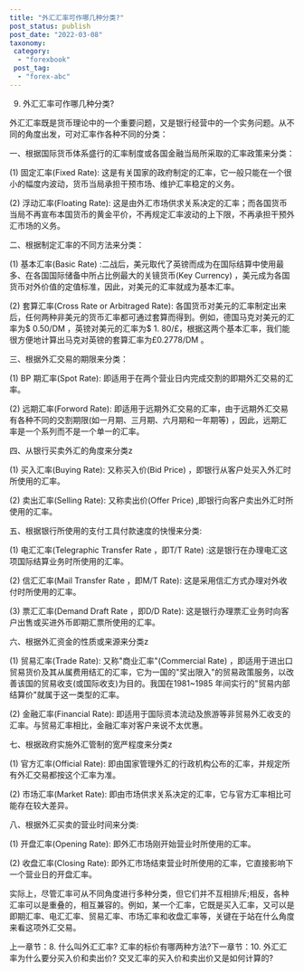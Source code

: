 ```yaml
---
title: "外汇汇率可作哪几种分类?"
post_status: publish
post_date: "2022-03-08"
taxonomy:
 category: 
  - "forexbook"
 post_tag: 
  - "forex-abc"
---
```


9. 外汇汇率可作哪几种分类?

外汇汇率既是货币理论中的一个重要问题，又是银行经营中的一个实务问题。从不同的角度出发，可对汇率作各种不同的分类：

一、根据国际货币体系盛行的汇率制度或各国金融当局所采取的汇率政策来分类：

(1) 固定汇率(Fixed Rate): 这是有关国家的政府制定的汇率，它一般只能在一个很小的幅度内波动，货币当局承担干预市场、维护汇率稳定的义务。

(2) 浮动汇率(Floating Rate): 这是由外汇市场供求关系决定的汇率；而各国货币当局不再宣布本国货币的黄金平价，不再规定汇率波动的上下限，不再承担干预外汇市场的义务。

二、根据制定汇率的不同方法来分类：

(1) 基本汇率(Basic Rate) :二战后，美元取代了英镑而成为在国际结算中使用最多、在各国国际储备中所占比例最大的关镜货币(Key Currency) ，美元成为各国货币对外价值的定值标准，因此，对美元的汇率就成为基本汇率。

(2) 套算汇率(Cross Rate or Arbitraged Rate): 各国货币对美元的汇率制定出来后，任何两种非美元的货币汇率都可通过套算而得到。例如，德国马克对美元的汇率为$ 0.50/DM ，英镑对美元的汇率为$ 1. 80/£，根据这两个基本汇率，我们能很方便地计算出马克对英镑的套算汇率为£0.2778/DM 。

三、根据外汇交易的期限来分类：

(1) BP 期汇率(Spot Rate): 即适用于在两个营业日内完成交割的即期外汇交易的汇率。

(2) 远期汇率(Forword Rate): 即适用于远期外汇交易的汇率，由于远期外汇交易有各种不同的交割期限(如一月期、三月期、六月期和一年期等) ，因此，远期汇率是一个系列而不是一个单一的汇率。

四、从银行买卖外汇的角度来分类z

(1) 买入汇率(Buying Rate): 又称买入价(Bid Price) ，即银行从客户处买入外汇时所使用的汇率。

(2) 卖出汇率(Selling Rate): 又称卖出价(Offer Price) ,即银行向客户卖出外汇时所使用的汇率。

五、根据银行所使用的支付工具付款速度的快慢来分类:

(1) 电汇汇率(Telegraphic Transfer Rate ，即T/T Rate) :这是银行在办理电汇这项国际结算业务时所使用的汇率。

(2) 信汇汇率(Mail Transfer Rate ，即M/T Rate): 这是采用信汇方式办理对外收付时所使用的汇率。

(3) 票汇汇率(Demand Draft Rate ，即D/D Rate): 这是银行办理票汇业务时向客户出售或买进外币即期汇票所使用的汇率。

六、根据外汇资金的性质或来源来分类z

(1) 贸易汇率(Trade Rate): 又称"商业汇率"(Commercial Rate) ，即适用于进出口贸易货价及其从属费用结汇的汇率，它为一国的"奖出限入"的贸易政策服务，以改善该国的贸易收支(或国际收支)为目的。我国在1981~1985 年间实行的"贸易内部结算价"就属于这一类型的汇率。

(2) 金融汇率(Financial Rate): 即适用于国际资本流动及旅游等非贸易外汇收支的汇率。与贸易汇率相比，金融汇率对客户来说不太优惠。

七、根据政府实施外汇管制的宽严程度来分类z

(1) 官方汇率(Official Rate): 即由国家管理外汇的行政机构公布的汇率，并规定所有外汇交易都按这个汇率为准。

(2) 市场汇率(Market Rate): 即由市场供求关系决定的汇率，它与官方汇率相比可能存在较大差异。

八、根据外汇买卖的营业时间来分类:

(1) 开盘汇率(Opening Rate): 即外汇市场刚开始营业时所使用的汇率。

(2) 收盘汇率(Closing Rate): 即外汇市场结束营业时所使用的汇率，它直接影响下一个营业日的开盘汇率。

实际上，尽管汇率可从不同角度进行多种分类，但它们并不互相排斥;相反，各种汇率可以是重叠的，相互兼容的。例如，某一个汇率，它既是买入汇率，又可以是即期汇率、电汇汇率、贸易汇率、市场汇率和收盘汇率等，关键在于站在什么角度来看这项外汇交易。

上一章节：8. 什么叫外汇汇率? 汇率的标价有哪两种方法?下一章节：10. 外汇汇率为什么要分买入价和卖出价? 交叉汇率的买入价和卖出价又是如何计算的?
